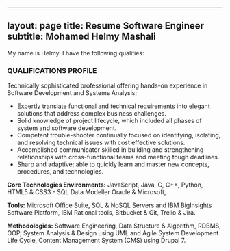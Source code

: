 ----
layout: page
title: Resume
Software Engineer 
subtitle: Mohamed Helmy Mashali 
----

My name is Helmy. I have the following qualities:

### QUALIFICATIONS PROFILE
Technically sophisticated professional offering hands-on experience in Software Development and Systems Analysis;

- Expertly translate functional and technical requirements into elegant solutions that address complex business challenges.
- Solid knowledge of project lifecycle, which included all phases of system and software development.
- Competent trouble-shooter continually focused on identifying, isolating, and resolving technical issues with cost effective solutions.
- Accomplished communicator skilled in building and strengthening relationships with cross-functional teams and meeting tough deadlines.
- Sharp and adaptive; able to quickly learn and master new concepts, procedures, and technologies.

**Core Technologies Environments:**
JavaScript, Java, C, C++, Python, HTML5 & CSS3 - SQL Data Modeller Oracle & Microsoft,

**Tools:**
Microsoft Office Suite, SQL & NoSQL Servers and IBM BigInsights Software Platform, IBM Rational tools, Bitbucket & Git, Trello & Jira.

**Methodologies:**
Software Engineering, Data Structure & Algorithm, RDBMS, OOP, System Analysis & Design using UML and Agile System Development Life Cycle, Content Management System (CMS) using Drupal 7.




